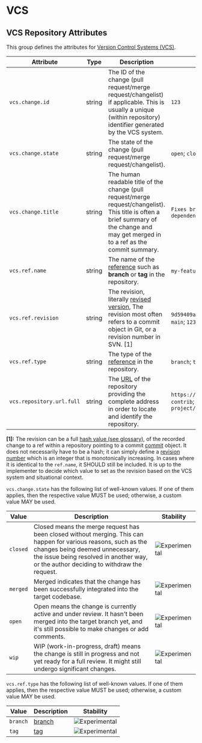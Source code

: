 <!--- Hugo front matter used to generate the website version of this page:
--->

<!-- NOTE: THIS FILE IS AUTOGENERATED. DO NOT EDIT BY HAND. -->
<!-- see templates/registry/markdown/attribute_namespace.md.j2 -->

# VCS

## VCS Repository Attributes

This group defines the attributes for [Version Control Systems (VCS)](https://en.wikipedia.org/wiki/Version_control).

| Attribute                 | Type   | Description                                                                                                                                                                                | Examples                                                                                                                             | Stability                                                        |
| ------------------------- | ------ | ------------------------------------------------------------------------------------------------------------------------------------------------------------------------------------------ | ------------------------------------------------------------------------------------------------------------------------------------ | ---------------------------------------------------------------- |
| `vcs.change.id`           | string | The ID of the change (pull request/merge request/changelist) if applicable. This is usually a unique (within repository) identifier generated by the VCS system.                           | `123`                                                                                                                                | ![Experimental](https://img.shields.io/badge/-experimental-blue) |
| `vcs.change.state`        | string | The state of the change (pull request/merge request/changelist).                                                                                                                           | `open`; `closed`; `merged`                                                                                                           | ![Experimental](https://img.shields.io/badge/-experimental-blue) |
| `vcs.change.title`        | string | The human readable title of the change (pull request/merge request/changelist). This title is often a brief summary of the change and may get merged in to a ref as the commit summary.    | `Fixes broken thing`; `feat: add my new feature`; `[chore] update dependency`                                                        | ![Experimental](https://img.shields.io/badge/-experimental-blue) |
| `vcs.ref.name`            | string | The name of the [reference](https://git-scm.com/docs/gitglossary#def_ref) such as **branch** or **tag** in the repository.                                                                 | `my-feature-branch`; `tag-1-test`                                                                                                    | ![Experimental](https://img.shields.io/badge/-experimental-blue) |
| `vcs.ref.revision`        | string | The revision, literally [revised version](https://www.merriam-webster.com/dictionary/revision), The revision most often refers to a commit object in Git, or a revision number in SVN. [1] | `9d59409acf479dfa0df1aa568182e43e43df8bbe28d60fcf2bc52e30068802cc`; `main`; `123`; `HEAD`                                            | ![Experimental](https://img.shields.io/badge/-experimental-blue) |
| `vcs.ref.type`            | string | The type of the [reference](https://git-scm.com/docs/gitglossary#def_ref) in the repository.                                                                                               | `branch`; `tag`                                                                                                                      | ![Experimental](https://img.shields.io/badge/-experimental-blue) |
| `vcs.repository.url.full` | string | The [URL](https://en.wikipedia.org/wiki/URL) of the repository providing the complete address in order to locate and identify the repository.                                              | `https://github.com/opentelemetry/open-telemetry-collector-contrib`; `https://gitlab.com/my-org/my-project/my-projects-project/repo` | ![Experimental](https://img.shields.io/badge/-experimental-blue) |

**[1]:** The revision can be a full [hash value (see glossary)](https://nvlpubs.nist.gov/nistpubs/FIPS/NIST.FIPS.186-5.pdf),
of the recorded change to a ref within a repository pointing to a
commit [commit](https://git-scm.com/docs/git-commit) object. It does
not necessarily have to be a hash; it can simply define a
[revision number](https://svnbook.red-bean.com/en/1.7/svn.tour.revs.specifiers.html)
which is an integer that is monotonically increasing. In cases where
it is identical to the `ref.name`, it SHOULD still be included. It is
up to the implementer to decide which value to set as the revision
based on the VCS system and situational context.

`vcs.change.state` has the following list of well-known values. If one of them applies, then the respective value MUST be used; otherwise, a custom value MAY be used.

| Value    | Description                                                                                                                                                                                                                                 | Stability                                                        |
| -------- | ------------------------------------------------------------------------------------------------------------------------------------------------------------------------------------------------------------------------------------------- | ---------------------------------------------------------------- |
| `closed` | Closed means the merge request has been closed without merging. This can happen for various reasons, such as the changes being deemed unnecessary, the issue being resolved in another way, or the author deciding to withdraw the request. | ![Experimental](https://img.shields.io/badge/-experimental-blue) |
| `merged` | Merged indicates that the change has been successfully integrated into the target codebase.                                                                                                                                                 | ![Experimental](https://img.shields.io/badge/-experimental-blue) |
| `open`   | Open means the change is currently active and under review. It hasn't been merged into the target branch yet, and it's still possible to make changes or add comments.                                                                      | ![Experimental](https://img.shields.io/badge/-experimental-blue) |
| `wip`    | WIP (work-in-progress, draft) means the change is still in progress and not yet ready for a full review. It might still undergo significant changes.                                                                                        | ![Experimental](https://img.shields.io/badge/-experimental-blue) |

`vcs.ref.type` has the following list of well-known values. If one of them applies, then the respective value MUST be used; otherwise, a custom value MAY be used.

| Value    | Description                                                                                      | Stability                                                        |
| -------- | ------------------------------------------------------------------------------------------------ | ---------------------------------------------------------------- |
| `branch` | [branch](https://git-scm.com/docs/gitglossary#Documentation/gitglossary.txt-aiddefbranchabranch) | ![Experimental](https://img.shields.io/badge/-experimental-blue) |
| `tag`    | [tag](https://git-scm.com/docs/gitglossary#Documentation/gitglossary.txt-aiddeftagatag)          | ![Experimental](https://img.shields.io/badge/-experimental-blue) |
